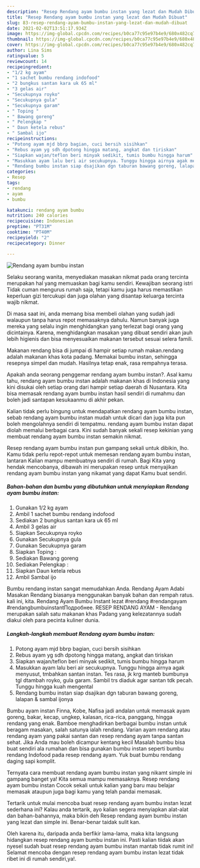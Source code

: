 ```yaml
---
description: "Resep Rendang ayam bumbu instan yang lezat dan Mudah Dibuat"
title: "Resep Rendang ayam bumbu instan yang lezat dan Mudah Dibuat"
slug: 83-resep-rendang-ayam-bumbu-instan-yang-lezat-dan-mudah-dibuat
date: 2021-02-02T13:51:17.934Z
image: https://img-global.cpcdn.com/recipes/b0ca77c95e97b4e9/680x482cq70/rendang-ayam-bumbu-instan-foto-resep-utama.jpg
thumbnail: https://img-global.cpcdn.com/recipes/b0ca77c95e97b4e9/680x482cq70/rendang-ayam-bumbu-instan-foto-resep-utama.jpg
cover: https://img-global.cpcdn.com/recipes/b0ca77c95e97b4e9/680x482cq70/rendang-ayam-bumbu-instan-foto-resep-utama.jpg
author: Lina Sims
ratingvalue: 5
reviewcount: 14
recipeingredient:
- "1/2 kg ayam"
- "1 sachet bumbu rendang indofood"
- "2 bungkus santan kara uk 65 ml"
- "3 gelas air"
- "Secukupnya royko"
- "Secukupnya gula"
- "Secukupnya garam"
- " Toping "
- " Bawang goreng"
- " Pelengkap "
- " Daun ketela rebus"
- " Sambal ijo"
recipeinstructions:
- "Potong ayam mjd bbrp bagian, cuci bersih sisihkan"
- "Rebus ayam yg sdh dpotong hingga matang, angkat dan tiriskan"
- "Siapkan wajan/teflon beri minyak sedikit, tumis bumbu hingga harum"
- "Masukkan ayam lalu beri air secukupnya. Tunggu hingga airnya agak menyusut, tmbahkan santan instan. Tes rasa, jk krg manteb bumbunya tgl dtambah royko, gula garam. Sambil trs diaduk agar santan tdk pecah. Tunggu hingga kuah mengental"
- "Rendang bumbu instan siap dsajikan dgn taburan bawang goreng, lalapan &amp; sambal ijonya"
categories:
- Resep
tags:
- rendang
- ayam
- bumbu

katakunci: rendang ayam bumbu 
nutrition: 240 calories
recipecuisine: Indonesian
preptime: "PT31M"
cooktime: "PT40M"
recipeyield: "2"
recipecategory: Dinner

---
```



![Rendang ayam bumbu instan](https://img-global.cpcdn.com/recipes/b0ca77c95e97b4e9/680x482cq70/rendang-ayam-bumbu-instan-foto-resep-utama.jpg)

Selaku seorang wanita, menyediakan masakan nikmat pada orang tercinta merupakan hal yang memuaskan bagi kamu sendiri. Kewajiban seorang istri Tidak cuman mengurus rumah saja, tetapi kamu juga harus memastikan keperluan gizi tercukupi dan juga olahan yang disantap keluarga tercinta wajib nikmat.

Di masa  saat ini, anda memang bisa membeli olahan yang sudah jadi walaupun tanpa harus repot memasaknya dahulu. Namun banyak juga mereka yang selalu ingin menghidangkan yang terlezat bagi orang yang dicintainya. Karena, menghidangkan masakan yang dibuat sendiri akan jauh lebih higienis dan bisa menyesuaikan makanan tersebut sesuai selera famili. 

Makanan rendang bisa di jumpai di hampir setiap rumah makan.rendang adalah makanan khas kota padang. Memakai bumbu instan, sehingga resepnya simpel dan mudah. Hasilnya tetap enak, rasa rempahnya terasa.

Apakah anda seorang penggemar rendang ayam bumbu instan?. Asal kamu tahu, rendang ayam bumbu instan adalah makanan khas di Indonesia yang kini disukai oleh setiap orang dari hampir setiap daerah di Nusantara. Kita bisa memasak rendang ayam bumbu instan hasil sendiri di rumahmu dan boleh jadi santapan kesukaanmu di akhir pekan.

Kalian tidak perlu bingung untuk mendapatkan rendang ayam bumbu instan, sebab rendang ayam bumbu instan mudah untuk dicari dan juga kita pun boleh mengolahnya sendiri di tempatmu. rendang ayam bumbu instan dapat diolah memalui berbagai cara. Kini sudah banyak sekali resep kekinian yang membuat rendang ayam bumbu instan semakin nikmat.

Resep rendang ayam bumbu instan pun gampang sekali untuk dibikin, lho. Kamu tidak perlu repot-repot untuk memesan rendang ayam bumbu instan, lantaran Kalian mampu membuatnya sendiri di rumah. Bagi Kita yang hendak mencobanya, dibawah ini merupakan resep untuk menyajikan rendang ayam bumbu instan yang nikamat yang dapat Kamu buat sendiri.

<!--inarticleads1-->

##### Bahan-bahan dan bumbu yang dibutuhkan untuk menyiapkan Rendang ayam bumbu instan:

1. Gunakan 1/2 kg ayam
1. Ambil 1 sachet bumbu rendang indofood
1. Sediakan 2 bungkus santan kara uk 65 ml
1. Ambil 3 gelas air
1. Siapkan Secukupnya royko
1. Gunakan Secukupnya gula
1. Gunakan Secukupnya garam
1. Siapkan  Toping :
1. Sediakan  Bawang goreng
1. Sediakan  Pelengkap :
1. Siapkan  Daun ketela rebus
1. Ambil  Sambal ijo


Bumbu rendang instan sangat memudahkan Anda. Rendang Ayam Adabi Masakan Rendang biasanya menggunakan banyak bahan dan rempah ratus. kali ini, kita. Rendang Ayam Bumbu Instant lezat #rendang #rendangayam #rendangbumbuinstantПодробнее. RESEP RENDANG AYAM - Rendang merupakan salah satu makanan khas Padang yang kelezatannya sudah diakui oleh para pecinta kuliner dunia. 

<!--inarticleads2-->

##### Langkah-langkah membuat Rendang ayam bumbu instan:

1. Potong ayam mjd bbrp bagian, cuci bersih sisihkan
1. Rebus ayam yg sdh dpotong hingga matang, angkat dan tiriskan
1. Siapkan wajan/teflon beri minyak sedikit, tumis bumbu hingga harum
1. Masukkan ayam lalu beri air secukupnya. Tunggu hingga airnya agak menyusut, tmbahkan santan instan. Tes rasa, jk krg manteb bumbunya tgl dtambah royko, gula garam. Sambil trs diaduk agar santan tdk pecah. Tunggu hingga kuah mengental
1. Rendang bumbu instan siap dsajikan dgn taburan bawang goreng, lalapan &amp; sambal ijonya


Bumbu ayam instan Finna, Kobe, Nafisa jadi andalan untuk memasak ayam goreng, bakar, kecap, ungkep, kalasan, rica-rica, panggang, hingga rendang yang enak. Bamboe menghadirkan berbagai bumbu instan untuk beragam masakan, salah satunya ialah rendang. Varian ayam rendang atau rendang ayam yang pakai santan dan resep rendang ayam tanpa santan sehat. Jika Anda mau boleh dicampur kentang kecil Masalah bumbu bisa buat sendiri ala rumahan dan bisa gunakan bumbu instan seperti bumbu rendang Indofood pada resep rendang ayam. Yuk buat bumbu rendang daging sapi komplit. 

Ternyata cara membuat rendang ayam bumbu instan yang nikamt simple ini gampang banget ya! Kita semua mampu memasaknya. Resep rendang ayam bumbu instan Cocok sekali untuk kalian yang baru mau belajar memasak ataupun juga bagi kamu yang telah pandai memasak.

Tertarik untuk mulai mencoba buat resep rendang ayam bumbu instan lezat sederhana ini? Kalau anda tertarik, ayo kalian segera menyiapkan alat-alat dan bahan-bahannya, maka bikin deh Resep rendang ayam bumbu instan yang lezat dan simple ini. Benar-benar taidak sulit kan. 

Oleh karena itu, daripada anda berfikir lama-lama, maka kita langsung hidangkan resep rendang ayam bumbu instan ini. Pasti kalian tiidak akan nyesel sudah buat resep rendang ayam bumbu instan mantab tidak rumit ini! Selamat mencoba dengan resep rendang ayam bumbu instan lezat tidak ribet ini di rumah sendiri,ya!.

